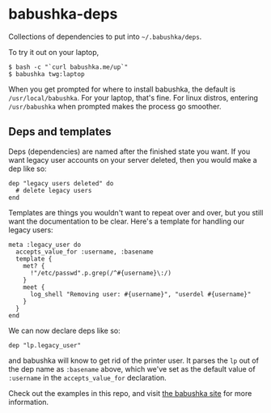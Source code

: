 # babushka-deps

Collections of dependencies to put into `~/.babushka/deps`.

To try it out on your laptop,

    $ bash -c "`curl babushka.me/up`"
    $ babushka twg:laptop

When you get prompted for where to install babushka, the default is
`/usr/local/babushka`. For your laptop, that's fine. For linux distros, entering
`/usr/babushka` when prompted makes the process go smoother.

## Deps and templates

Deps (dependencies) are named after the finished state you want. If you want
legacy user accounts on your server deleted, then you would make a dep like so:

    dep "legacy users deleted" do
      # delete legacy users
    end

Templates are things you wouldn't want to repeat over and over, but you still
want the documentation to be clear. Here's a template for handling our legacy
users:

    meta :legacy_user do
      accepts_value_for :username, :basename
      template {
        met? {
          !"/etc/passwd".p.grep(/^#{username}\:/)
        }
        meet {
          log_shell "Removing user: #{username}", "userdel #{username}"
        }
      }
    end

We can now declare deps like so:

    dep "lp.legacy_user"

and babushka will know to get rid of the printer user. It parses the `lp` out of
the dep name as `:basename` above, which we've set as the default value of
`:username` in the `accepts_value_for` declaration.

Check out the examples in this repo, and visit [the babushka
site](http://babushka.me) for more information.
